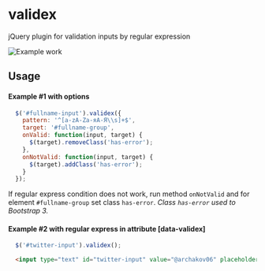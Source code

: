 # validex
jQuery plugin for validation inputs by regular expression

![Example work](https://media.giphy.com/media/l0HlvvQQmowWDI4O4/giphy.gif)

## Usage

#### Example #1 with options
```js
  $('#fullname-input').validex({
    pattern: '^[a-zA-Zа-яА-Я\\s]+$',
    target: '#fullname-group',
    onValid: function(input, target) {
      $(target).removeClass('has-error');
    },
    onNotValid: function(input, target) {
      $(target).addClass('has-error');
    }
  });
```

If regular express condition does not work, run method `onNotValid` and for element `#fullname-group` set class `has-error`.
*Class `has-error` used to Bootstrap 3.*

#### Example #2 with regular express in attribute [data-validex]
```js
  $('#twitter-input').validex();
```

```html
  <input type="text" id="twitter-input" value="@archakov06" placeholder="Enter Twitter username" data-validex="^@([A-Za-z0-9_]{1,15})+$" class="form-control">
```
